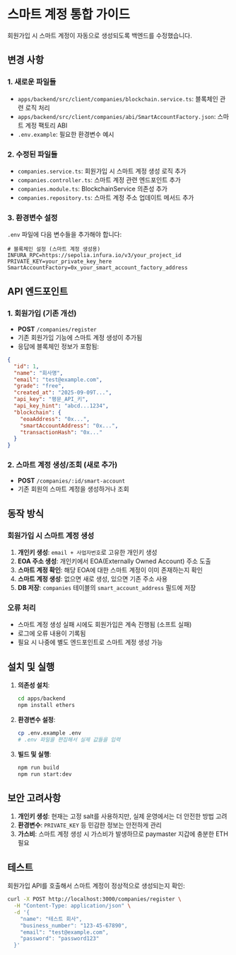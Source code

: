 # 스마트 계정 통합 가이드

회원가입 시 스마트 계정이 자동으로 생성되도록 백엔드를 수정했습니다.

## 변경 사항

### 1. 새로운 파일들

- `apps/backend/src/client/companies/blockchain.service.ts`: 블록체인 관련 로직 처리
- `apps/backend/src/client/companies/abi/SmartAccountFactory.json`: 스마트 계정 팩토리 ABI
- `.env.example`: 필요한 환경변수 예시

### 2. 수정된 파일들

- `companies.service.ts`: 회원가입 시 스마트 계정 생성 로직 추가
- `companies.controller.ts`: 스마트 계정 관련 엔드포인트 추가
- `companies.module.ts`: BlockchainService 의존성 추가
- `companies.repository.ts`: 스마트 계정 주소 업데이트 메서드 추가

### 3. 환경변수 설정

`.env` 파일에 다음 변수들을 추가해야 합니다:

```env
# 블록체인 설정 (스마트 계정 생성용)
INFURA_RPC=https://sepolia.infura.io/v3/your_project_id
PRIVATE_KEY=your_private_key_here
SmartAccountFactory=0x_your_smart_account_factory_address
```

## API 엔드포인트

### 1. 회원가입 (기존 개선)
- **POST** `/companies/register`
- 기존 회원가입 기능에 스마트 계정 생성이 추가됨
- 응답에 블록체인 정보가 포함됨:

```json
{
  "id": 1,
  "name": "회사명",
  "email": "test@example.com",
  "grade": "free",
  "created_at": "2025-09-09T...",
  "api_key": "평문_API_키",
  "api_key_hint": "abcd...1234",
  "blockchain": {
    "eoaAddress": "0x...",
    "smartAccountAddress": "0x...",
    "transactionHash": "0x..."
  }
}
```

### 2. 스마트 계정 생성/조회 (새로 추가)
- **POST** `/companies/:id/smart-account`
- 기존 회원의 스마트 계정을 생성하거나 조회

## 동작 방식

### 회원가입 시 스마트 계정 생성

1. **개인키 생성**: `email + 사업자번호`로 고유한 개인키 생성
2. **EOA 주소 생성**: 개인키에서 EOA(Externally Owned Account) 주소 도출
3. **스마트 계정 확인**: 해당 EOA에 대한 스마트 계정이 이미 존재하는지 확인
4. **스마트 계정 생성**: 없으면 새로 생성, 있으면 기존 주소 사용
5. **DB 저장**: `companies` 테이블의 `smart_account_address` 필드에 저장

### 오류 처리

- 스마트 계정 생성 실패 시에도 회원가입은 계속 진행됨 (소프트 실패)
- 로그에 오류 내용이 기록됨
- 필요 시 나중에 별도 엔드포인트로 스마트 계정 생성 가능

## 설치 및 실행

1. **의존성 설치**:
   ```bash
   cd apps/backend
   npm install ethers
   ```

2. **환경변수 설정**:
   ```bash
   cp .env.example .env
   # .env 파일을 편집해서 실제 값들을 입력
   ```

3. **빌드 및 실행**:
   ```bash
   npm run build
   npm run start:dev
   ```

## 보안 고려사항

1. **개인키 생성**: 현재는 고정 salt를 사용하지만, 실제 운영에서는 더 안전한 방법 고려
2. **환경변수**: `PRIVATE_KEY` 등 민감한 정보는 안전하게 관리
3. **가스비**: 스마트 계정 생성 시 가스비가 발생하므로 paymaster 지갑에 충분한 ETH 필요

## 테스트

회원가입 API를 호출해서 스마트 계정이 정상적으로 생성되는지 확인:

```bash
curl -X POST http://localhost:3000/companies/register \
  -H "Content-Type: application/json" \
  -d '{
    "name": "테스트 회사",
    "business_number": "123-45-67890",
    "email": "test@example.com",
    "password": "password123"
  }'
```
